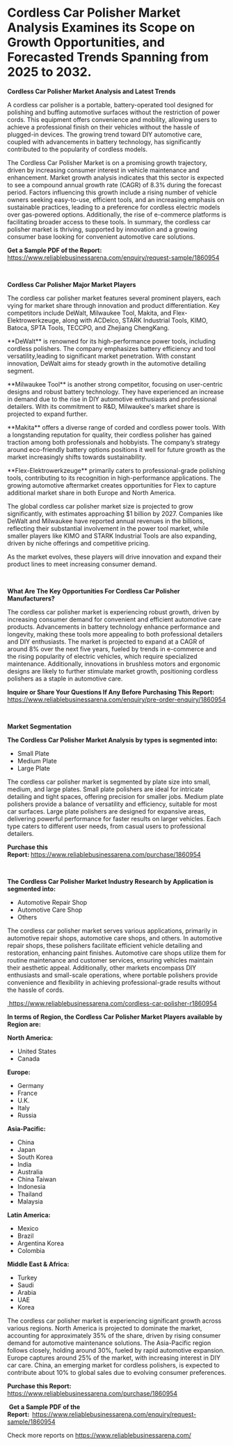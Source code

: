 <p><h1>Cordless Car Polisher Market Analysis Examines its Scope on Growth Opportunities, and Forecasted Trends Spanning from 2025 to 2032.</h1></p><p><strong>Cordless Car Polisher Market Analysis and Latest Trends</strong></p>
<p><p>A cordless car polisher is a portable, battery-operated tool designed for polishing and buffing automotive surfaces without the restriction of power cords. This equipment offers convenience and mobility, allowing users to achieve a professional finish on their vehicles without the hassle of plugged-in devices. The growing trend toward DIY automotive care, coupled with advancements in battery technology, has significantly contributed to the popularity of cordless models.</p><p>The Cordless Car Polisher Market is on a promising growth trajectory, driven by increasing consumer interest in vehicle maintenance and enhancement. Market growth analysis indicates that this sector is expected to see a compound annual growth rate (CAGR) of 8.3% during the forecast period. Factors influencing this growth include a rising number of vehicle owners seeking easy-to-use, efficient tools, and an increasing emphasis on sustainable practices, leading to a preference for cordless electric models over gas-powered options. Additionally, the rise of e-commerce platforms is facilitating broader access to these tools. In summary, the cordless car polisher market is thriving, supported by innovation and a growing consumer base looking for convenient automotive care solutions.</p></p>
<p><strong>Get a Sample PDF of the Report:&nbsp;</strong> <a href="https://www.reliablebusinessarena.com/enquiry/request-sample/1860954?utm_campaign=3535&utm_medium=2&utm_source=Github&utm_content=ia&utm_term=11042025&utm_id=cordless-car-polisher">https://www.reliablebusinessarena.com/enquiry/request-sample/1860954</a></p>
<p>&nbsp;</p>
<p><strong>Cordless Car Polisher Major Market Players</strong></p>
<p><p>The cordless car polisher market features several prominent players, each vying for market share through innovation and product differentiation. Key competitors include DeWalt, Milwaukee Tool, Makita, and Flex-Elektrowerkzeuge, along with ACDelco, STARK Industrial Tools, KIMO, Batoca, SPTA Tools, TECCPO, and Zhejiang ChengKang.</p><p>**DeWalt** is renowned for its high-performance power tools, including cordless polishers. The company emphasizes battery efficiency and tool versatility,leading to significant market penetration. With constant innovation, DeWalt aims for steady growth in the automotive detailing segment.</p><p>**Milwaukee Tool** is another strong competitor, focusing on user-centric designs and robust battery technology. They have experienced an increase in demand due to the rise in DIY automotive enthusiasts and professional detailers. With its commitment to R&D, Milwaukee's market share is projected to expand further.</p><p>**Makita** offers a diverse range of corded and cordless power tools. With a longstanding reputation for quality, their cordless polisher has gained traction among both professionals and hobbyists. The company’s strategy around eco-friendly battery options positions it well for future growth as the market increasingly shifts towards sustainability.</p><p>**Flex-Elektrowerkzeuge** primarily caters to professional-grade polishing tools, contributing to its recognition in high-performance applications. The growing automotive aftermarket creates opportunities for Flex to capture additional market share in both Europe and North America.</p><p>The global cordless car polisher market size is projected to grow significantly, with estimates approaching $1 billion by 2027. Companies like DeWalt and Milwaukee have reported annual revenues in the billions, reflecting their substantial involvement in the power tool market, while smaller players like KIMO and STARK Industrial Tools are also expanding, driven by niche offerings and competitive pricing. </p><p>As the market evolves, these players will drive innovation and expand their product lines to meet increasing consumer demand.</p></p>
<p>&nbsp;</p>
<p><strong>What Are The Key Opportunities For Cordless Car Polisher Manufacturers?</strong></p>
<p><p>The cordless car polisher market is experiencing robust growth, driven by increasing consumer demand for convenient and efficient automotive care products. Advancements in battery technology enhance performance and longevity, making these tools more appealing to both professional detailers and DIY enthusiasts. The market is projected to expand at a CAGR of around 8% over the next five years, fueled by trends in e-commerce and the rising popularity of electric vehicles, which require specialized maintenance. Additionally, innovations in brushless motors and ergonomic designs are likely to further stimulate market growth, positioning cordless polishers as a staple in automotive care.</p></p>
<p><strong>Inquire or Share Your Questions If Any Before Purchasing This Report:</strong> <a href="https://www.reliablebusinessarena.com/enquiry/pre-order-enquiry/1860954?utm_campaign=3535&utm_medium=2&utm_source=Github&utm_content=ia&utm_term=11042025&utm_id=cordless-car-polisher">https://www.reliablebusinessarena.com/enquiry/pre-order-enquiry/1860954</a></p>
<p>&nbsp;</p>
<p><strong>Market Segmentation</strong></p>
<p><strong>The Cordless Car Polisher Market Analysis by types is segmented into:</strong></p>
<p><ul><li>Small Plate</li><li>Medium Plate</li><li>Large Plate</li></ul></p>
<p><p>The cordless car polisher market is segmented by plate size into small, medium, and large plates. Small plate polishers are ideal for intricate detailing and tight spaces, offering precision for smaller jobs. Medium plate polishers provide a balance of versatility and efficiency, suitable for most car surfaces. Large plate polishers are designed for expansive areas, delivering powerful performance for faster results on larger vehicles. Each type caters to different user needs, from casual users to professional detailers.</p></p>
<p><strong>Purchase this Report:&nbsp;</strong><a href="https://www.reliablebusinessarena.com/purchase/1860954?utm_campaign=3535&utm_medium=2&utm_source=Github&utm_content=ia&utm_term=11042025&utm_id=cordless-car-polisher">https://www.reliablebusinessarena.com/purchase/1860954</a></p>
<p>&nbsp;</p>
<p><strong>The Cordless Car Polisher Market Industry Research by Application is segmented into:</strong></p>
<p><ul><li>Automotive Repair Shop</li><li>Automotive Care Shop</li><li>Others</li></ul></p>
<p><p>The cordless car polisher market serves various applications, primarily in automotive repair shops, automotive care shops, and others. In automotive repair shops, these polishers facilitate efficient vehicle detailing and restoration, enhancing paint finishes. Automotive care shops utilize them for routine maintenance and customer services, ensuring vehicles maintain their aesthetic appeal. Additionally, other markets encompass DIY enthusiasts and small-scale operations, where portable polishers provide convenience and flexibility in achieving professional-grade results without the hassle of cords.</p></p>
<p><a href="https://www.reliablebusinessarena.com/cordless-car-polisher-r1860954?utm_campaign=3535&utm_medium=2&utm_source=Github&utm_content=ia&utm_term=11042025&utm_id=cordless-car-polisher">&nbsp;https://www.reliablebusinessarena.com/cordless-car-polisher-r1860954</a></p>
<p><strong>In terms of Region, the Cordless Car Polisher Market Players available by Region are:</strong></p>
<p>
    <p> <strong> North America: </strong>
        <ul>
            <li>United States</li>
            <li>Canada</li>
        </ul>
        </p> 
    <p> <strong> Europe: </strong>
        <ul>
            <li>Germany</li>
            <li>France</li>
            <li>U.K.</li>
            <li>Italy</li>
            <li>Russia</li>
        </ul>
        </p> 
    <p> <strong> Asia-Pacific: </strong>
        <ul>
            <li>China</li>
            <li>Japan</li>
            <li>South Korea</li>
            <li>India</li>
            <li>Australia</li>
            <li>China Taiwan</li>
            <li>Indonesia</li>
            <li>Thailand</li>
            <li>Malaysia</li>
        </ul>
        </p> 
    <p> <strong> Latin America: </strong>
        <ul>
            <li>Mexico</li>
            <li>Brazil</li>
            <li>Argentina Korea</li>
            <li>Colombia</li>
        </ul>
        </p> 
    <p> <strong> Middle East & Africa: </strong>
        <ul>
            <li>Turkey</li>
            <li>Saudi</li>
            <li>Arabia</li>
            <li>UAE</li>
            <li>Korea</li>
        </ul>
    </p>
    </p>
<p><p>The cordless car polisher market is experiencing significant growth across various regions. North America is projected to dominate the market, accounting for approximately 35% of the share, driven by rising consumer demand for automotive maintenance solutions. The Asia-Pacific region follows closely, holding around 30%, fueled by rapid automotive expansion. Europe captures around 25% of the market, with increasing interest in DIY car care. China, an emerging market for cordless polishers, is expected to contribute about 10% to global sales due to evolving consumer preferences.</p></p>
<p><strong>Purchase this Report: </strong><a href="https://www.reliablebusinessarena.com/purchase/1860954?utm_campaign=3535&utm_medium=2&utm_source=Github&utm_content=ia&utm_term=11042025&utm_id=cordless-car-polisher">https://www.reliablebusinessarena.com/purchase/1860954</a></p>
<p>&nbsp;<strong>Get a Sample PDF of the Report:&nbsp;&nbsp;</strong><a href="https://www.reliablebusinessarena.com/enquiry/request-sample/1860954?utm_campaign=3535&utm_medium=2&utm_source=Github&utm_content=ia&utm_term=11042025&utm_id=cordless-car-polisher">https://www.reliablebusinessarena.com/enquiry/request-sample/1860954</a></p>
<p><strong></strong></p>
<p>Check more reports on <a href="https://www.reliablebusinessarena.com/?utm_campaign=3535&utm_medium=2&utm_source=Github&utm_content=ia&utm_term=11042025&utm_id=cordless-car-polisher">https://www.reliablebusinessarena.com/</a></p>